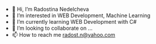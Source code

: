 - 👋 Hi, I’m Radostina Nedelcheva
- 👀 I’m interested in WEB Development, Machine Learning
- 🌱 I’m currently learning WEB Development with C#
- 💞️ I’m looking to collaborate on ...
- 📫 How to reach me radost.n@yahoo.com

<!---
Radost09/Radost09 is a ✨ special ✨ repository because its `README.md` (this file) appears on your GitHub profile.
You can click the Preview link to take a look at your changes.
--->
